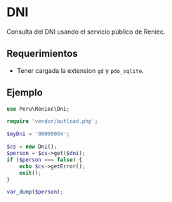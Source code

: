 # DNI
Consulta del DNI usando el servicio público de Reniec.

Requerimientos
---------------
- Tener cargada la extension `gd` y `pdo_sqlite`.

Ejemplo
--------

```php
use Peru\Reniec\Dni;

require 'vendor/autload.php';

$myDni = '00000004';

$cs = new Dni();
$person = $cs->get($dni);
if ($person === false) {
	echo $cs->getError();
	exit();
}

var_dump($person);

```